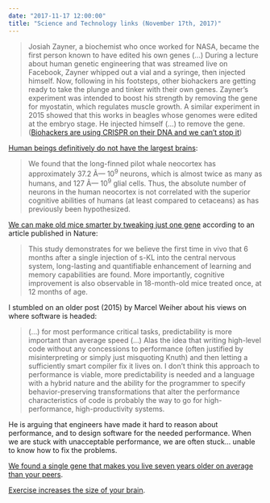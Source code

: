 ```yaml
---
date: "2017-11-17 12:00:00"
title: "Science and Technology links (November 17th, 2017)"
---
```




> Josiah Zayner, a biochemist who once worked for NASA, became the first person known to have edited his own genes (&hellip;) During a lecture about human genetic engineering that was streamed live on Facebook, Zayner whipped out a vial and a syringe, then injected himself. Now, following in his footsteps, other biohackers are getting ready to take the plunge and tinker with their own genes. Zayner&rsquo;s experiment was intended to boost his strength by removing the gene for myostatin, which regulates muscle growth. A similar experiment in 2015 showed that this works in beagles whose genomes were edited at the embryo stage. He injected himself (&hellip;) to remove the gene. ([Biohackers are using CRISPR on their DNA and we can&rsquo;t stop it](https://www.newscientist.com/article/mg23631520-100-biohackers-are-using-crispr-on-their-dna-and-we-cant-stop-it/))


[Human beings definitively do not have the largest brains](https://www.ncbi.nlm.nih.gov/pmc/articles/PMC4244864/):

> We found that the long-finned pilot whale neocortex has approximately 37.2 Ã— 10<sup>9</sup> neurons, which is almost twice as many as humans, and 127 Ã— 10<sup>9</sup> glial cells. Thus, the absolute number of neurons in the human neocortex is not correlated with the superior cognitive abilities of humans (at least compared to cetaceans) as has previously been hypothesized.

[We can make old mice smarter by tweaking just one gene](http://www.nature.com/articles/mp2017211) according to an article published in Nature:

> This study demonstrates for we believe the first time in vivo that 6 months after a single injection of s-KL into the central nervous system, long-lasting and quantifiable enhancement of learning and memory capabilities are found. More importantly, cognitive improvement is also observable in 18-month-old mice treated once, at 12 months of age.

I stumbled on an older post (2015) by Marcel Weiher about his views on where software is headed:

> (&hellip;) for most performance critical tasks, predictability is more important than average speed (&hellip;) Alas the idea that writing high-level code without any concessions to performance (often justified by misinterpreting or simply just misquoting Knuth) and then letting a sufficiently smart compiler fix it lives on. I don&rsquo;t think this approach to performance is viable, more predictability is needed and a language with a hybrid nature and the ability for the programmer to specify behavior-preserving transformations that alter the performance characteristics of code is probably the way to go for high-performance, high-productivity systems.

He is arguing that engineers have made it hard to reason about performance, and to design software for the needed performance. When we are stuck with unacceptable performance, we are often stuck&hellip; unable to know how to fix the problems.

[We found a single gene that makes you live seven years older on average than your peers](http://advances.sciencemag.org/content/3/11/eaao1617).

[Exercise increases the size of your brain](http://www.sciencedirect.com/science/article/pii/S1053811917309138?via%3Dihub).

